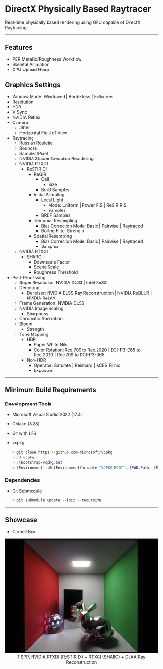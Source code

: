 # DirectX Physically Based Raytracer

Real-time physically based rendering using GPU capable of DirectX Raytracing.

---

## Features
- PBR Metallic/Roughness Workflow
- Skeletal Animation
- GPU Upload Heap

## Graphics Settings
- Window Mode: Windowed | Borderless | Fullscreen
- Resolution
- HDR
- V-Sync
- NVIDIA Reflex
- Camera
	- Jitter
	- Horizontal Field of View
- Raytracing
	- Russian Roulette
	- Bounces
	- Samples/Pixel
	- NVIDIA Shader Execution Reordering
	- NVIDIA RTXDI
		- ReSTIR DI
			- ReGIR
				- Cell
					- Size
				- Build Samples
			- Initial Sampling
				- Local Light
					- Mode: Uniform | Power RIS | ReGIR RIS
					- Samples
				- BRDF Samples
			- Temporal Resampling
				- Bias Correction Mode: Basic | Pairwise | Raytraced
				- Boiling Filter Strength
			- Spatial Resampling
				- Bias Correction Mode: Basic | Pairwise | Raytraced
				- Samples
	- NVIDIA RTXGI
		- SHARC
			- Downscale Factor
			- Scene Scale
			- Roughness Threshold
- Post-Processing
	- Super Resolution: NVIDIA DLSS | Intel XeSS
	- Denoising
		- Denoiser: NVIDIA DLSS Ray Reconstruction | NVIDIA ReBLUR | NVIDIA ReLAX
	- Frame Generation: NVIDIA DLSS
	- NVIDIA Image Scaling
		- Sharpness
	- Chromatic Aberration
	- Bloom
		- Strength
	- Tone Mapping
		- HDR
			- Paper White Nits
			- Color Rotation: Rec.709 to Rec.2020 | DCI-P3-D65 to Rec.2020 | Rec.709 to DCI-P3-D65
		- Non-HDR
			- Operator: Saturate | Reinhard | ACES Filmic
			- Exposure

---

## Minimum Build Requirements
### Development Tools
- Microsoft Visual Studio 2022 (17.4)

- CMake (3.28)

- Git with LFS

- vcpkg
	```powershell
	> git clone https://github.com/Microsoft/vcpkg
	> cd vcpkg
	> .\bootstrap-vcpkg.bat
	> [Environment]::SetEnvironmentVariable("VCPKG_ROOT", $PWD.Path, [EnvironmentVariableTarget]::User)
	```

### Dependencies
- Git Submodule
	```powershell
	> git submodule update --init --recursive
	```

---

## Showcase
- Cornell Box
<p align="center">
	<img src="Screenshots/Cornell Box.png">
	1 SPP, NVIDIA RTXDI (ReSTIR DI) + RTXGI (SHARC) + DLAA Ray Reconstruction
</p>
